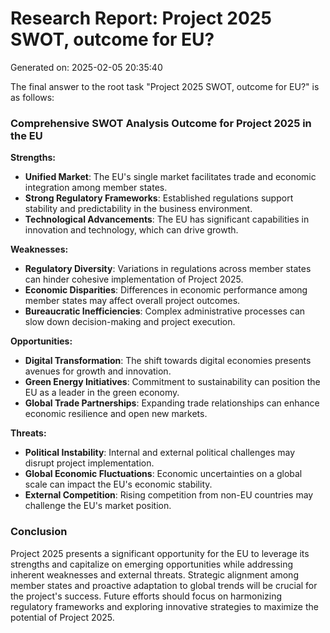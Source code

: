 # Research Report: Project 2025 SWOT, outcome for EU?
Generated on: 2025-02-05 20:35:40

The final answer to the root task "Project 2025 SWOT, outcome for EU?" is as follows:

### Comprehensive SWOT Analysis Outcome for Project 2025 in the EU

**Strengths:**
- **Unified Market**: The EU's single market facilitates trade and economic integration among member states.
- **Strong Regulatory Frameworks**: Established regulations support stability and predictability in the business environment.
- **Technological Advancements**: The EU has significant capabilities in innovation and technology, which can drive growth.

**Weaknesses:**
- **Regulatory Diversity**: Variations in regulations across member states can hinder cohesive implementation of Project 2025.
- **Economic Disparities**: Differences in economic performance among member states may affect overall project outcomes.
- **Bureaucratic Inefficiencies**: Complex administrative processes can slow down decision-making and project execution.

**Opportunities:**
- **Digital Transformation**: The shift towards digital economies presents avenues for growth and innovation.
- **Green Energy Initiatives**: Commitment to sustainability can position the EU as a leader in the green economy.
- **Global Trade Partnerships**: Expanding trade relationships can enhance economic resilience and open new markets.

**Threats:**
- **Political Instability**: Internal and external political challenges may disrupt project implementation.
- **Global Economic Fluctuations**: Economic uncertainties on a global scale can impact the EU's economic stability.
- **External Competition**: Rising competition from non-EU countries may challenge the EU's market position.

### Conclusion
Project 2025 presents a significant opportunity for the EU to leverage its strengths and capitalize on emerging opportunities while addressing inherent weaknesses and external threats. Strategic alignment among member states and proactive adaptation to global trends will be crucial for the project's success. Future efforts should focus on harmonizing regulatory frameworks and exploring innovative strategies to maximize the potential of Project 2025.
